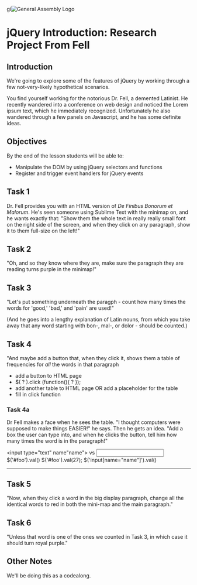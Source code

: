 gi![General Assembly Logo](http://i.imgur.com/ke8USTq.png)

# jQuery Introduction: Research Project From Fell

## Introduction

We're going to explore some of the features of jQuery by working through a few
not-very-likely hypothetical scenarios.

You find yourself working for the notorious Dr. Fell, a demented Latinist.  He
recently wandered into a conference on web design and noticed the Lorem ipsum
text, which he immediately recognized.  Unfortunately he also wandered through
a few panels on Javascript, and he has some definite ideas.

## Objectives

By the end of the lesson students will be able to:

- Manipulate the DOM by using jQuery selectors and functions
- Register and trigger event handlers for jQuery events

## Task 1

Dr. Fell provides you with an HTML version of *De Finibus Bonorum et Malorum*. 
He's seen someone using Sublime Text with the minimap on, and he wants exactly
that:  "Show them the whole text in really really small font on the right side
of the screen, and when they click on any paragraph, show it to them full-size
on the left!"

## Task 2

"Oh, and so they know where they are, make sure the paragraph they are reading
turns purple in the minimap!"

## Task 3

"Let's put something underneath the paragph - count how many times the words
for 'good,' 'bad,' and 'pain' are used!"

(And he goes into a lengthy explanation of Latin nouns, from which you take
away that any word starting with bon-, mal-, or dolor - should be counted.)

## Task 4

"And maybe add a button that, when they click it, shows them a table of
frequencies for *all* the words in that paragraph


* add a button to HTML page
* $( ? ).click (function(){ ? });
* add another table to HTML page OR add a placeholder for the table
* fill in click function

### Task 4a

Dr Fell makes a face when he sees the table.  "I thought computers were supposed to make things EASIER!" he says.  Then he gets an idea.  "Add a box the user can type into, and when he clicks the button, tell him how many times the word is in the paragraph!"

<input type="text" name"name">
 vs <input type="text" id="foo">
$('#foo').val()
$('#foo').val(27);
$('input[name="name"]').val()

---

## Task 5

"Now, when they click a word in the big display paragraph, change all the
identical words to red in both the mini-map and the main paragraph."

## Task 6

"Unless that word is one of the ones we counted in Task 3, in which case it
should turn royal purple."

## Other Notes

We'll be doing this as a codealong.
